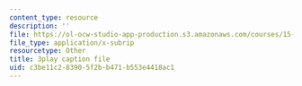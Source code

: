 ```yaml
---
content_type: resource
description: ''
file: https://ol-ocw-studio-app-production.s3.amazonaws.com/courses/15-390-new-enterprises-spring-2013/c3be11c283905f2bb471b553e4418ac1_oD7X3KvJAVk.vtt
file_type: application/x-subrip
resourcetype: Other
title: 3play caption file
uid: c3be11c2-8390-5f2b-b471-b553e4418ac1
---
```

